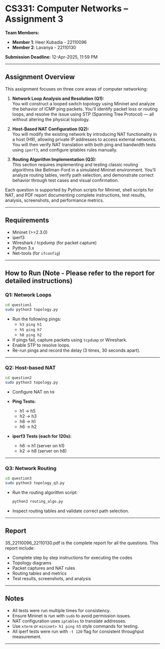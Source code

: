 # CS331: Computer Networks – Assignment 3

**Team Members:**  
- **Member 1**: Heer Kubadia - 22110096  
- **Member 2**: Lavanya - 22110130  

**Submission Deadline:** 12-Apr-2025, 11:59 PM  

---

## Assignment Overview

This assignment focuses on three core areas of computer networking:

1. **Network Loop Analysis and Resolution (Q1):**  
   You will construct a looped switch topology using Mininet and analyze the behavior of ICMP ping packets. You'll identify packet loss or routing loops, and resolve the issue using STP (Spanning Tree Protocol) — all without altering the physical topology.

2. **Host-Based NAT Configuration (Q2):**  
   You will modify the existing network by introducing NAT functionality in a host (H9), allowing private IP addresses to access external networks. You will then verify NAT translation with both ping and bandwidth tests using `iperf3`, and configure iptables rules manually.

3. **Routing Algorithm Implementation (Q3):**  
   This section requires implementing and testing classic routing algorithms like Bellman-Ford in a simulated Mininet environment. You’ll analyze routing tables, verify path selection, and demonstrate correct behavior through test cases and visual confirmation.

Each question is supported by Python scripts for Mininet, shell scripts for NAT, and PDF report documenting complete instructions, test results, analysis, screenshots, and performance metrics.


---

## Requirements

- Mininet (>=2.3.0)  
- iperf3  
- Wireshark / tcpdump (for packet capture)  
- Python 3.x  
- Net-tools (for `ifconfig`)

---

##  How to Run (Note - Please refer to the report for detailed instructions)

### Q1: Network Loops

```bash
cd question1
sudo python3 topology.py
```

- Run the following pings:
  - `h3 ping h1`
  - `h5 ping h7`
  - `h8 ping h2`
- If pings fail, capture packets using `tcpdump` or Wireshark.
- Enable STP to resolve loops.
- Re-run pings and record the delay (3 times, 30 seconds apart).

---

### Q2: Host-based NAT

```bash
cd question2
sudo python3 topology.py
```

- Configure NAT on `h9`

- **Ping Tests:**
  - h1 → h5
  - h2 → h3
  - h8 → h1
  - h6 → h2

- **iperf3 Tests (each for 120s):**
  - h6 → h1 (server on h1)
  - h2 → h8 (server on h8)

---

### Q3: Network Routing

```bash
cd question3
sudo python3 topology_q3.py
```

- Run the routing algorithm script:
  ```bash
  python3 routing_algo.py
  ```

- Inspect routing tables and validate correct path selection.

---

## Report

35_22110096_22110130.pdf is the complete report for all the questions.
This report include:
- Complete step by step instructions for executing the codes
- Topology diagrams
- Packet captures and NAT rules
- Routing tables and metrics
- Test results, screenshots, and analysis

---

## Notes

- All tests were run multiple times for consistency.
- Ensure Mininet is run with `sudo` to avoid permission issues.
- NAT configuration uses `iptables` to translate addresses.
- Use `xterm` or `mininet> h1 ping h5` style commands for testing.
- All iperf tests were run with `-t 120` flag for consistent throughput measurement.

---
